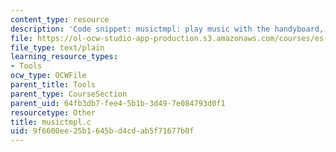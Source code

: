 ```yaml
---
content_type: resource
description: 'Code snippet: musictmpl: play music with the handyboard, within template.'
file: https://ol-ocw-studio-app-production.s3.amazonaws.com/courses/es-293-lego-robotics-spring-2007/9f6600ee25b1645bd4cdab5f71677b0f_musictmpl.c
file_type: text/plain
learning_resource_types:
- Tools
ocw_type: OCWFile
parent_title: Tools
parent_type: CourseSection
parent_uid: 64fb3db7-fee4-5b1b-3d49-7e084793d0f1
resourcetype: Other
title: musictmpl.c
uid: 9f6600ee-25b1-645b-d4cd-ab5f71677b0f
---
```


